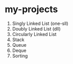 # my-projects
1. Singly Linked List (one-sll)
2. Doubly Linked List (dll)
3. Circularly Linked List
4. Stack
5. Queue
6. Deque
7. Sorting
